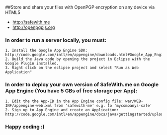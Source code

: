 ##Store and share your files with OpenPGP encryption on any device via HTML5

* http://safewith.me
* http://openpgpjs.org

### In order to run a server locally, you must:

    1. Install the Google App Engine SDK: http://code.google.com/intl/en/appengine/downloads.html#Google_App_Engine_SDK_for_Java
    2. Build the Java code by opening the project in Eclipse with the Google Plugin installed.
    3. Right click on the eclipse project and select "Run as Web Application"

### In order to deploy your own version of SafeWith.me on Google App Engine (You have 5 GBs of free storage per App):

    1. Edit the the App-ID in the App Engine config file: war/WEB-INF/appengine-web.xml from 'safewith-me' e.g. to 'mycompanys-safe'
    2. Sign up to App Engine and create an Application: http://code.google.com/intl/en/appengine/docs/java/gettingstarted/uploading.html
    
### Happy coding :)